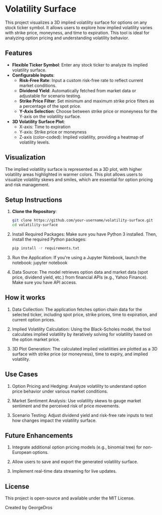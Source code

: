 # Volatility Surface

This project visualizes a 3D implied volatility surface for options on any stock ticker symbol. It allows users to explore how implied volatility varies with strike price, moneyness, and time to expiration. This tool is ideal for analyzing option pricing and understanding volatility behavior.

## Features

- **Flexible Ticker Symbol**: Enter any stock ticker to analyze its implied volatility surface.
- **Configurable Inputs**:
  - **Risk-Free Rate**: Input a custom risk-free rate to reflect current market conditions.
  - **Dividend Yield**: Automatically fetched from market data or adjustable for scenario testing.
  - **Strike Price Filter**: Set minimum and maximum strike price filters as a percentage of the spot price.
  - **Y-Axis Selection**: Choose between strike price or moneyness for the Y-axis on the volatility surface.
- **3D Volatility Surface Plot**:
  - X-axis: Time to expiration
  - Y-axis: Strike price or moneyness
  - Z-axis (color-coded): Implied volatility, providing a heatmap of volatility levels.

## Visualization

The implied volatility surface is represented as a 3D plot, with higher volatility areas highlighted in warmer colors. This plot allows users to visualize volatility skews and smiles, which are essential for option pricing and risk management.


## Setup Instructions

1. **Clone the Repository**:
   ```bash
   git clone https://github.com/your-username/volatility-surface.git
   cd volatility-surface

2. Install Required Packages: Make sure you have Python 3 installed. Then, install the required Python packages:
   ```bash
   pip install -r requirements.txt

3. Run the Application: If you're using a Jupyter Notebook, launch the notebook:
   jupyter notebook

4. Data Source: The model retrieves option data and market data (spot price, dividend yield, etc.) from financial APIs (e.g., Yahoo Finance). Make sure you have API    access.

## How it works


1. Data Collection: The application fetches option chain data for the selected ticker, including spot price, strike prices, time to expiration, and current option      prices.

2. Implied Volatility Calculation: Using the Black-Scholes model, the tool calculates implied volatility by iteratively solving for volatility based on the option      market price.

3. 3D Plot Generation: The calculated implied volatilities are plotted as a 3D surface with strike price (or moneyness), time to expiry, and implied volatility.

## Use Cases

 1. Option Pricing and Hedging: Analyze volatility to understand option price behavior under various market conditions.
    
 2. Market Sentiment Analysis: Use volatility skews to gauge market sentiment and the perceived risk of price movements.
    
 3. Scenario Testing: Adjust dividend yield and risk-free rate inputs to test how changes impact the volatility surface.

## Future Enhancements

  1. Integrate additional option pricing models (e.g., binomial tree) for non-European options.
     
  2. Allow users to save and export the generated volatility surface.
     
  3. Implement real-time data streaming for live updates.

## License

  This project is open-source and available under the MIT License.

  Created by GeorgeDros
